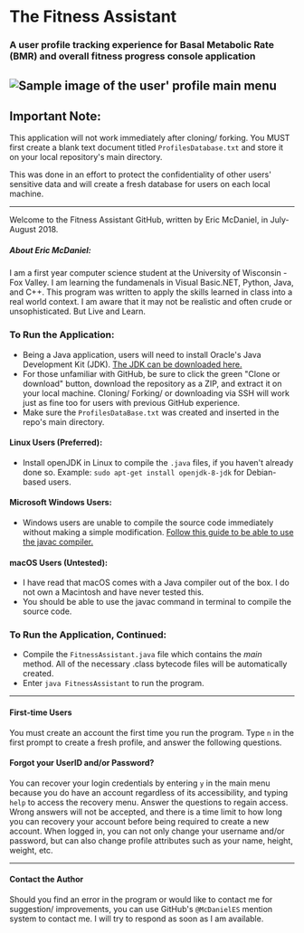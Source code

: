 # The Fitness Assistant
### A user profile tracking experience for Basal Metabolic Rate (BMR) and overall fitness progress console application
![Sample image of the user' profile main menu](https://i.imgur.com/DdkJtwx.png)
---
## Important Note:
This application will not work immediately after cloning/ forking. You MUST first create a blank text document titled `ProfilesDatabase.txt` and store it on your local repository's main directory.

This was done in an effort to protect the confidentiality of other users' sensitive data and will create a fresh database for users on each local machine.

---

Welcome to the Fitness Assistant GitHub, written by Eric McDaniel, in July-August 2018.
##### About <i>Eric McDaniel</i>:
I am a first year computer science student at the University of Wisconsin - Fox Valley. I am learning the fundamenals in Visual Basic.NET, Python, Java, and C++. This program was written to apply the skills learned in class into a real world context. I am aware that it may not be realistic and often crude or unsophisticated. But Live and Learn.

### To Run the Application:
+ Being a Java application, users will need to install Oracle's Java Development Kit (JDK). <a href="http://www.oracle.com/technetwork/java/javase/downloads/index.html">The JDK can be downloaded here.</a>
+ For those unfamiliar with GitHub, be sure to click the green "Clone or download" button, download the repository as a ZIP, and extract it on your local machine. Cloning/ Forking/ or downloading via SSH will work just as fine too for users with previous GitHub experience.
+ Make sure the `ProfilesDataBase.txt` was created and inserted in the repo's main directory.

#### Linux Users (Preferred):
+ Install openJDK in Linux to compile the `.java` files, if you haven't already done so. Example: `sudo apt-get install openjdk-8-jdk` for Debian-based users.

#### Microsoft Windows Users:
+ Windows users are unable to compile the source code immediately without making a simple modification. <a href="http://www.tech-recipes.com/rx/30018/how-to-compile-java-programs-through-windows-cmd/">Follow this guide to be able to use the javac compiler.</a>

#### macOS Users (Untested):
+ I have read that macOS comes with a Java compiler out of the box. I do not own a Macintosh and have never tested this.
+ You should be able to use the javac command in terminal to compile the source code.

### To Run the Application, Continued:
+ Compile the `FitnessAssistant.java` file which contains the <i>main</i> method. All of the necessary .class bytecode files will be automatically created.
+ Enter `java FitnessAssistant` to run the program.

---

#### First-time Users
You must create an account the first time you run the program. Type `n` in the first prompt to create a fresh profile, and answer the following questions.

#### Forgot your UserID and/or Password?
You can recover your login credentials by entering `y` in the main menu because you do have an account regardless of its accessibility, and typing `help` to access the recovery menu. Answer the questions to regain access. Wrong answers will not be accepted, and there is a time limit to how long you can recovery your account before being required to create a new account. When logged in, you can not only change your username and/or password, but can also change profile attributes such as your name, height, weight, etc.

---

#### Contact the Author
Should you find an error in the program or would like to contact me for suggestion/ improvements, you can use GitHub's `@McDanielES` mention system to contact me. I will try to respond as soon as I am available.
